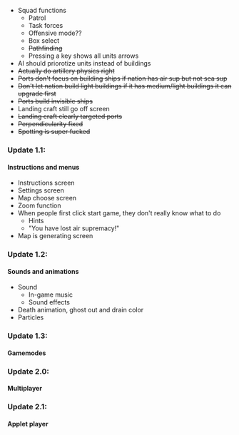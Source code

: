 - Squad functions
	- Patrol
	- Task forces
	- Offensive mode??
	- Box select
	- ~~Pathfinding~~
	- Pressing a key shows all units arrows
- AI should priorotize units instead of buildings
- ~~Actually do artillery physics right~~
- ~~Ports don't focus on building ships if nation has air sup but not  sea sup~~
- ~~Don't let nation build light buildings if it has medium/light buildings it can upgrade first~~
- ~~Ports build invisible ships~~
- Landing craft still go off screen
- ~~Landing craft clearly targeted ports~~
- ~~Perpendicularity fixed~~
- ~~Spotting is super fucked~~

### Update 1.1:
#### Instructions and menus
- Instructions screen
- Settings screen
- Map choose screen
- Zoom function
- When people first click start game, they don't really know what to do
	- Hints
	- "You have lost air supremacy!"
- Map is generating screen

### Update 1.2:
#### Sounds and animations
- Sound
	- In-game music
	- Sound effects
- Death animation, ghost out and drain color
- Particles

### Update 1.3:
#### Gamemodes

### Update 2.0:
#### Multiplayer

### Update 2.1:
#### Applet player
